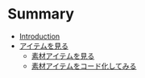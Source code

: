 # Summary

* [Introduction](README.md)
* [アイテムを見る](items/README.md)
   * [素材アイテムを見る](items/materialItem.md)
   * [素材アイテムをコード化してみる](items/materialItemCode.md)

